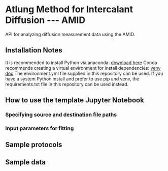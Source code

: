 # Atlung Method for Intercalant Diffusion --- AMID
API for analyzing diffusion measurement data using the AMID.

## Installation Notes
It is recommended to install Python via anaconda: [download here](https://www.anaconda.com/products/distribution)
Conda recommends creating a virtual environment for install dependencies: [venv doc](https://docs.conda.io/projects/conda/en/latest/user-guide/tasks/manage-environments.html)
The environment.yml file supplied in this repository can be used.
If you have a system Python install and prefer to use pip and venv, the requirements.txt file in this 
repository can be used instead.

## How to use the template Jupyter Notebook

### Specifying source and destination file paths

### Input parameters for fitting


## Sample protocols


## Sample data
